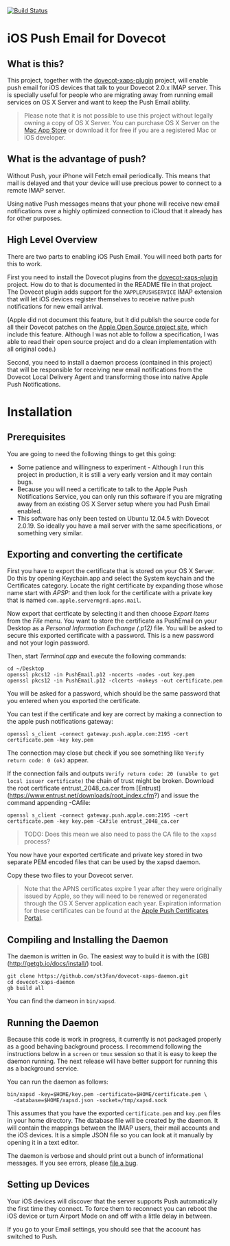[![Build Status](https://travis-ci.org/st3fan/dovecot-xaps-daemon.svg)](https://travis-ci.org/st3fan/dovecot-xaps-daemon)

iOS Push Email for Dovecot
==========================

What is this?
-------------

This project, together with the [dovecot-xaps-plugin](https://github.com/st3fan/dovecot-xaps-plugin) project, will enable push email for iOS devices that talk to your Dovecot 2.0.x IMAP server. This is specially useful for people who are migrating away from running email services on OS X Server and want to keep the Push Email ability.

> Please note that it is not possible to use this project without legally owning a copy of OS X Server. You can purchase OS X Server on the [Mac App Store](https://itunes.apple.com/ca/app/os-x-server/id714547929?mt=12) or download it for free if you are a registered Mac or iOS developer.

What is the advantage of push?
------------------------------

Without Push, your iPhone will Fetch email periodically. This means that mail is delayed and that your device will use precious power to connect to a remote IMAP server.

Using native Push messages means that your phone will receive new email notifications over a highly optimized connection to iCloud that it already has for other purposes.

High Level Overview
-------------------

There are two parts to enabling iOS Push Email. You will need both parts for this to work.

First you need to install the Dovecot plugins from the [dovecot-xaps-plugin](https://github.com/st3fan/dovecot-xaps-plugin) project. How do to that is documented in the README file in that project. The Dovecot plugin adds support for the `XAPPLEPUSHSERVICE` IMAP extension that will let iOS devices register themselves to receive native push notifications for new email arrival.

(Apple did not document this feature, but it did publish the source code for all their Dovecot patches on the [Apple Open Source project site](http://www.opensource.apple.com/source/dovecot/dovecot-293/), which include this feature. Although I was not able to follow a specification, I was able to read their open source project and do a clean implementation with all original code.)

Second, you need to install a daemon process (contained in this project) that will be responsible for receiving new email notifications from the Dovecot Local Delivery Agent and transforming those into native Apple Push Notifications.

Installation
============

Prerequisites
-------------

You are going to need the following things to get this going:

* Some patience and willingness to experiment - Although I run this project in production, it is still a very early version and it may contain bugs.
* Because you will need a certificate to talk to the Apple Push Notifications Service, you can only run this software if you are migrating away from an existing OS X Server setup where you had Push Email enabled.
* This software has only been tested on Ubuntu 12.04.5 with Dovecot 2.0.19. So ideally you have a mail server with the same specifications, or something very similar.

Exporting and converting the certificate
----------------------------------------

First you have to export the certificate that is stored on your OS X
Server. Do this by opening Keychain.app and select the System keychain and the Certificates category. Locate the right certificate by expanding those whose name start with *APSP:* and then look for the certificate with a private key that is named `com.apple.servermgrd.apns.mail`.

Now export that certficate by selecting it and then choose *Export Items* from the *File* menu. You want to store the certificate as PushEmail on your Desktop as a *Personal Information Exchange (.p12)* file. You will be asked to secure this exported certificate with a password. This is a new password and not your login password.

Then, start *Terminal.app* and execute the following commands:

```
cd ~/Desktop
openssl pkcs12 -in PushEmail.p12 -nocerts -nodes -out key.pem
openssl pkcs12 -in PushEmail.p12 -clcerts -nokeys -out certificate.pem
```

You will be asked for a password, which should be the same password that you entered when you exported the certificate.

You can test if the certificate and key are correct by making a connection to the apple push notifications gateway:

```
openssl s_client -connect gateway.push.apple.com:2195 -cert certificate.pem -key key.pem
```

The connection may close but check if you see something like `Verify return code: 0 (ok)` appear.

If the connection fails and outputs `Verify return code: 20 (unable to get local issuer certificate)` the chain of trust might be broken. Download the root certificate entrust_2048_ca.cer from [Entrust] (https://www.entrust.net/downloads/root_index.cfm?) and issue the command appending -CAfile:

```
openssl s_client -connect gateway.push.apple.com:2195 -cert certificate.pem -key key.pem -CAfile entrust_2048_ca.cer
```

> TODO: Does this mean we also need to pass the CA file to the `xapsd` process?

You now have your exported certificate and private key stored in two separate PEM encoded files that can be used by the xapsd daemon.

Copy these two files to your Dovecot server.

> Note that the APNS certificates expire 1 year after they were originally issued by Apple, so they will need to be renewed or regenerated through the OS X Server application each year. Expiration information for these certificates can be found at the [Apple Push Certificates Portal](https://identity.apple.com/pushcert/).

Compiling and Installing the Daemon
-----------------------------------

The daemon is written in Go. The easiest way to build it is with the [GB] (http://getgb.io/docs/install/) tool.

```
git clone https://github.com/st3fan/dovecot-xaps-daemon.git
cd dovecot-xaps-daemon
gb build all
```

You can find the dameon in `bin/xapsd`.

Running the Daemon
------------------

Because this code is work in progress, it currently is not packaged properly as a good behaving background process. I recommend following the instructions below in a `screen` or `tmux` session so that it is easy to keep the daemon running. The next release will have better support for running this as a background service.

You can run the daemon as follows:

```
bin/xapsd -key=$HOME/key.pem -certificate=$HOME/certificate.pem \
  -database=$HOME/xapsd.json -socket=/tmp/xapsd.sock
```

This assumes that you have the exported `certificate.pem` and `key.pem` files in your home directory. The database file will be created by the daemon. It will contain the mappings between the IMAP users, their mail accounts and the iOS devices. It is a simple JSON file so you can look at it manually by opening it in a text editor.

The daemon is verbose and should print out a bunch of informational messages. If you see errors, please [file a bug](https://github.com/st3fan/dovecot-xaps-daemon/issues/new).


Setting up Devices
------------------

Your iOS devices will discover that the server supports Push automatically the first time they connect. To force them to reconnect you can reboot the iOS device or turn Airport Mode on and off with a little delay in between.

If you go to your Email settings, you should see that the account has switched to Push.

